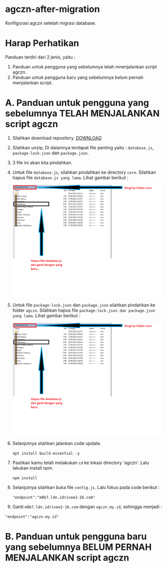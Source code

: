 # agczn-after-migration
Konfigurasi agczn setelah migrasi database.

# Harap Perhatikan
Panduan terdiri dari 2 jenis, yaitu :
1. Panduan untuk pengguna yang sebelumnya telah mnenjalankan script agczn.
2. Panduan untuk pengguna baru yang sebelumnya belum pernah menjalankan script.

# A. Panduan untuk pengguna yang sebelumnya TELAH MENJALANKAN script agczn

1. Silahkan download repository. [DOWNLOAD](https://github.com/maskodingku/agczn-after-migration/archive/refs/heads/main.zip)
2. Silahkan unzip, Di dalamnya terdapat file penting yaitu :  `database.js`, `package-lock.json` dan `package.json`.
3. 3 file ini akan kita pindahkan.
4. Untuk file `database.js`, silahkan pindahkan ke directory `core`. Silahkan hapus file `database.js yang lama`. Lihat gambar berikut :
   
   ![Image](img-01.png)
5. Untuk file `package-lock.json` dan `package.json` silahkan pindahkan ke folder `agczn`. Silahkan hapus file `package-lock.json dan package.json yang lama`. Lihat gambar berikut :

   ![Image](img-01.png)
6. Selanjutnya silahkan jalankan code update.
   
   `apt install build-essential -y`
   
8. Pastikan kamu telah melakukan `cd` ke lokasi directory 'agczn'. Lalu lakukan install npm.

   `npm install`

9. Selanjutnya silahkan buka file `config.js`. Lalu fokus pada code berikut :

   `"endpoint":"m8b7.ldn.idrivee2-16.com"`

10. Ganti `m8b7.ldn.idrivee2-16.com` dengan `agczn.my.id`, sehingga menjadi :

   `"endpoint":"agczn.my.id"`


# B. Panduan untuk pengguna baru yang sebelumnya BELUM PERNAH MENJALANKAN script agczn
